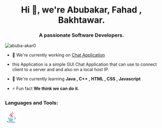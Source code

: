 <h1 align="center">Hi 👋, we're Abubakar, Fahad , Bakhtawar.</h1>
<h3 align="center">A passionate Software Developers.</h3>

<p align="left"> <img src="https://komarev.com/ghpvc/?username=abuba-akar0&label=Profile%20views&color=0e75b6&style=flat" alt="abuba-akar0" /> </p>

- 🔭 We're currently working on [Chat Application](https://github.com/abuba-akar0/ChatApplication)
-    this Application is a simple GUI Chat Application that can use to connect client to a server and and also on a local host IP.

- 🌱 We're currently learning **Java , C++ , HTML , CSS , Javascript**

- ⚡ Fun fact **We think we can do it.**

<p align="left">
</p>

<h3 align="left">Languages and Tools:</h3>
<p align="left"> <a href="https://www.java.com" target="_blank" rel="noreferrer"> <img src="https://raw.githubusercontent.com/devicons/devicon/master/icons/java/java-original.svg" alt="java" width="40" height="40"/> </a> </p>
